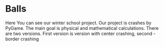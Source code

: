 # Balls

Here You can see our winter school project. Our project is crashes by PyGame. The main goal is physical and mathematical calculations. There are two versions. First version is version with center crashing, second - border crashing
